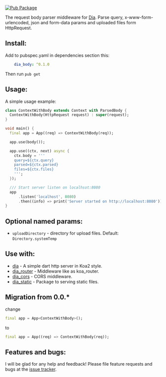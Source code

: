 <a href="https://pub.dartlang.org/packages/dia_body">  
    <img src="https://img.shields.io/pub/v/dia_body.svg"  
      alt="Pub Package" />  
</a>


The request body parser middleware for [Dia](https://github.com/unger1984/dia).
Parse query, x-www-form-urlencoded, json and form-data params and uploaded files form HttpRequest.

## Install:

Add to pubspec.yaml in dependencies section this:

```yaml
    dia_body: ^0.1.0
```

Then run `pub get`

## Usage:

A simple usage example:

```dart
class ContextWithBody extends Context with ParsedBody {
  ContextWithBody(HttpRequest request) : super(request);
}

void main() {
  final app = App((req) => ContextWithBody(req));

  app.use(body());

  app.use((ctx, next) async {
    ctx.body = ''' 
    query=${ctx.query}
    parsed=${ctx.parsed}
    files=${ctx.files}
    ''';
  });

  /// Start server listen on localhsot:8080
  app
      .listen('localhost', 8080)
      .then((info) => print('Server started on http://localhost:8080'));
}
```

## Optional named params:

* `uploadDirectory` - directory for upload files. Default: `Directory.systemTemp`

## Use with:

* [dia](https://github.com/unger1984/dia) - A simple dart http server in Koa2 style.
* [dia_router](https://github.com/unger1984/dia_router) - Middleware like as koa_router.
* [dia_cors](https://github.com/unger1984/dia_cors) - CORS middleware.
* [dia_static](https://github.com/unger1984/dia_static) - Package to serving static files.

## Migration from 0.0.*

change

```dart
final app = App<ContextWithBody>();
```

to

```dart
final app = App((req) => ContextWithBody(req));
```


## Features and bugs:

I will be glad for any help and feedback!
Please file feature requests and bugs at the [issue tracker][tracker].

[tracker]: https://github.com/unger1984/dia_body/issues
